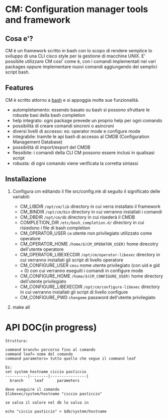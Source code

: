 CM: Configuration manager tools and framework
=============================================

Cosa e'?
--------

CM è un framework scritto in bash con lo scopo di rendere semplice lo sviluppo di una CLI cisco style per la gestione di macchine UNIX.
E' possibile utilizzare CM cosi' come è, con i comandi implementati nei vari packages oppure implementare nuovi comandi aggiungendo 
dei semplici script bash.

Features
--------

CM è scritto attorno a [bash](http://www.gnu.org/software/bash/) e si appoggia molte sue funzionalità.

 * autompletamento: essendo basato su bash si possono sfruttare le robuste basi della bash completion
 * help integrato: ogni package prevede un proprio help per ogni comando
 * possibilità di creare comandi sincroni o asincroni
 * diversi livelli di accesso: es: operator mode e configure mode
 * integrabile: tramite le api bash di accesso al CMDB (Configuration Management Database)
 * possibilità di import/export del CMDB
 * flessibile: i comandi della CLI CM possono essere inclusi in qualisasi script
 * robusta: di ogni comando viene verificata la corretta sintassi

Installazione
-------------

1. Configura cm editando il file src/config.mk di seguito il significato delle variabili:
	* CM_LIBDIR `/opt/cm/lib` directory in cui verra installato il framework
	* CM_BINDIR `/opt/cm/bin` directory in cui verranno installati i comandi
	* CM_DBDIR `/opt/cm/db` directory in cui risederà il CMDB
	* COMPLETION_DIR `/etc/bash_completion.d/` directory in cui risiedono i file di bash completion
	* CM_OPERATOR_USER `cm` utente non privilegiato utilizzato come operatore
	* CM_OPERATOR_HOME `/home/$(CM_OPERATOR_USER)` home direcotry dell'utente operatore
	* CM_OPERATOR_LIBEXECDIR `/opt/cm/operator-libexec` directory in cui verranno installati gli script di livello operatore
	* CM_CONFIGURE_USER `cmsu` nome utente privilegiato (con uid e gid = 0) con cui verranno eseguiti i comandi in configure mode
	* CM_CONFIGURE_HOME `/home/$(CM_CONFIGURE_USER)` home directory dell'utente privilegiato
	* CM_CONFIGURE_LIBEXECDIR `/opt/cm/configure-libexec` directory in cui verranno installati gli script di livello configure
	* CM_CONFIGURE_PWD `changeme` password dell'utente privilegiato

2.
	make all

# API DOC(in progress)
	Struttura:
	
	command branch= percorso fino al comando
	command leaf= nome del comando
	command parameters= tutto quello che segue il command leaf
	
	Es:
	set system hostname ciccio pasticcio
	----------|--------|----------------|
	  branch     leaf      parameters

	deve eseguire il comando
	$libexec/system/hostname "ciccio pasticcio"
	
	se salva il valore nel db lo salva in
	
	echo "ciccio pasticcio" > $db/system/hostname
